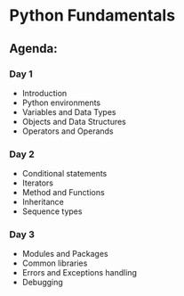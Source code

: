# Python Fundamentals

## Agenda:

### Day 1
* Introduction
* Python environments
* Variables and Data Types
* Objects and Data Structures
* Operators and Operands

### Day 2
* Conditional statements
* Iterators
* Method and Functions
* Inheritance
* Sequence types

### Day 3
* Modules and Packages
* Common libraries
* Errors and Exceptions handling
* Debugging
